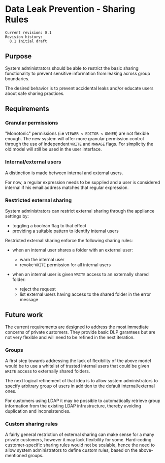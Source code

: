 # Data Leak Prevention - Sharing Rules

    Current revision: 0.1
    Revision history:
      0.1 Initial draft


## Purpose

System administrators should be able to restrict the basic sharing functionality to prevent sensitive information
from leaking across group boundaries.

The desired behavior is to prevent accidental leaks and/or educate users about safe sharing practices.

## Requirements

### Granular permissions

"Monotonic" permissions (i.e `VIEWER < EDITOR < OWNER`) are not flexible enough. The new system will offer
more granular permission control through the use of independent `WRITE` and `MANAGE` flags. For simplicity
the old model will still be used in the user interface.

### Internal/external users

A distinction is made between internal and external users.

For now, a regular expression needs to be supplied and a user is considered internal if his email address
matches that regular expression.

### Restricted external sharing

System administrators can restrict external sharing through the appliance settings by:

  - toggling a boolean flag to that effect
  - providing a suitable pattern to identify internal users

Restricted external sharing enforce the following sharing rules:

  - when an internal user shares a folder with an external user:

      - warn the internal user
      - revoke `WRITE` permission for all internal users

  - when an internal user is given `WRITE` access to an externally shared folder:

      - reject the request
      - list external users having access to the shared folder in the error message

## Future work

The current requirements are designed to address the most immediate concerns of private customers.
They provide basic DLP garantees but are not very flexible and will need to be refined in the next
iteration.

### Groups

A first step towards addressing the lack of flexibility of the above model would be to use a whitelist of
trusted internal users that could be given `WRITE` access to externally shared folders.

The next logical refinement of that idea is to allow system administrators to specify arbitrary group of
users in addition to the default internal/external ones.

For customers using LDAP it may be possible to automatically retrieve group information from the existing
LDAP infrastructure, thereby avoiding duplication and inconsistencies.

### Custom sharing rules

A fairly general restriction of external sharing can make sense for a many private customers, however
it may lack flexibility for some. Hard-coding customer-specific sharing rules would not be scalable, hence
the need to allow system administrators to define custom rules, based on the above-mentioned groups.
